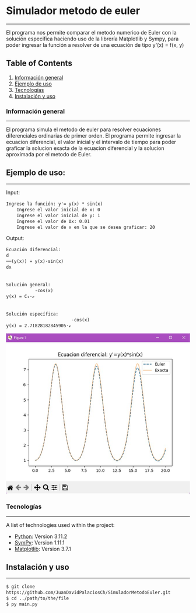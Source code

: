 # Simulador metodo de euler
***
El programa nos permite comparar el metodo numerico de Euler con la solución especifica haciendo uso de la librería Matplotlib y Sympy, para poder ingresar la función a resolver de una ecuación de tipo y'(x) = f(x, y)

## Table of Contents
1. [Información general](#general-info)
2. [Ejemplo de uso](#example)
3. [Tecnologías](#technologies)
4. [Instalación y uso](#installation)

<a name="general-info"></a>
### Información general
***
El programa simula el metodo de euler para resolver ecuaciones diferenciales ordinarias de primer orden. El programa permite ingresar la ecuacion diferencial, el valor inicial y el intervalo de tiempo para poder graficar la solucion exacta de la ecuacion diferencial y la solucion aproximada por el metodo de Euler.

<a name="example"></a>
## Ejemplo de uso:
***
Input:
```
Ingrese la función: y'= y(x) * sin(x)
    Ingrese el valor inicial de x: 0
    Ingrese el valor inicial de y: 1
    Ingrese el valor de Δx: 0.01
    Ingrese el valor de x en la que se desea graficar: 20
```

Output:
```
Ecuación diferencial:
d
──(y(x)) = y(x)⋅sin(x)
dx


Solución general:
           -cos(x)
y(x) = C₁⋅ℯ


Solución específica:
                         -cos(x)
y(x) = 2.71828182845905⋅ℯ

```
![Visualizador Matplotlib](https://github.com/JuanDavidPalaciosCh/SimuladorMetodoEuler/blob/main/assets/example.jpg)

<a name="technologies"></a>
### Tecnologías
***
A list of technologies used within the project:
* [Python](https://www.python.org): Version 3.11.2 
* [SymPy](https://www.sympy.org/es/): Version 1.11.1
* [Matplotlib](https://matplotlib.org): Version 3.7.1

<a name="installation"></a>
## Instalación y uso
***
```
$ git clone https://github.com/JuanDavidPalaciosCh/SimuladorMetodoEuler.git
$ cd ../path/to/the/file
$ py main.py
```
